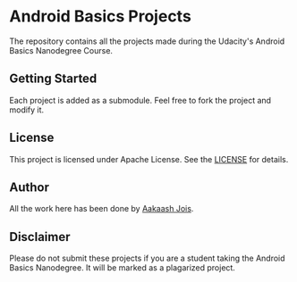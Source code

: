 # Android Basics Projects
The repository contains all the projects made during the Udacity's Android Basics Nanodegree Course.

## Getting Started
Each project is added as a submodule. Feel free to fork the project and modify it.

## License
This project is licensed under Apache License. See the [LICENSE](LICENSE.md) for details.

## Author
All the work here has been done by [Aakaash Jois](https://github.com/aakaashjois).

## Disclaimer
Please do not submit these projects if you are a student taking the Android Basics Nanodegree. It will be marked as a plagarized project.
